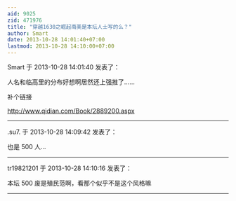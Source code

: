 ```yaml
---
aid: 9025
zid: 471976
title: "穿越1630之崛起南美是本坛人士写的么？"
author: Smart
date: 2013-10-28 14:01:40+07:00
lastmod: 2013-10-28 14:10:00+07:00
---
```


Smart 于 2013-10-28 14:01:40 发表了：

人名和临高里的分布好想啊居然还上强推了……

补个链接

http://www.qidian.com/Book/2889200.aspx

---

.su7. 于 2013-10-28 14:09:42 发表了：

也是 500 人…

---

tr19821201 于 2013-10-28 14:10:16 发表了：

本坛 500 废是殖民范啊，看那个似乎不是这个风格嘛

---
